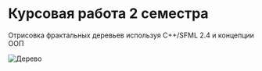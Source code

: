# Курсовая работа 2 семестра
Отрисовка фрактальных деревьев используя C++/SFML 2.4 и концепции ООП

![Дерево](https://user-images.githubusercontent.com/72091137/121327798-725e9300-c91c-11eb-9c4b-8cfeccc142dd.jpg)

